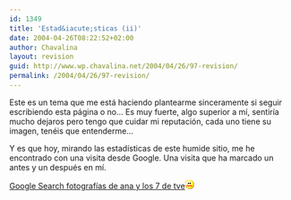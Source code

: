 ```yaml
---
id: 1349
title: 'Estad&iacute;sticas (ii)'
date: 2004-04-26T08:22:52+02:00
author: Chavalina
layout: revision
guid: http://www.wp.chavalina.net/2004/04/26/97-revision/
permalink: /2004/04/26/97-revision/
---
```

Este es un tema que me está haciendo plantearme sinceramente si seguir escribiendo esta página o no… Es muy fuerte, algo superior a m&iacute;, sentir&iacute;a mucho dejaros pero tengo que cuidar mi reputación, cada uno tiene su imagen, tenéis que entenderme…

Y es que hoy, mirando las estad&iacute;sticas de este humide sitio, me he encontrado con una visita desde Google. Una visita que ha marcado un antes y un después en m&iacute;.

<a href="http://www.google.es/search?q=fotograf%C3%ADas+de+ana+y+los+7+de+tve&#038;ie=UTF-8&#038;oe=UTF-8&#038;hl=es&#038;btnG=B%C3%BAsqueda+en+Google&#038;meta=" target="_blank">Google Search fotograf&iacute;as de ana y los 7 de tve</a>![asqueado](/imagenes/emoticonos/asqueado.gif)